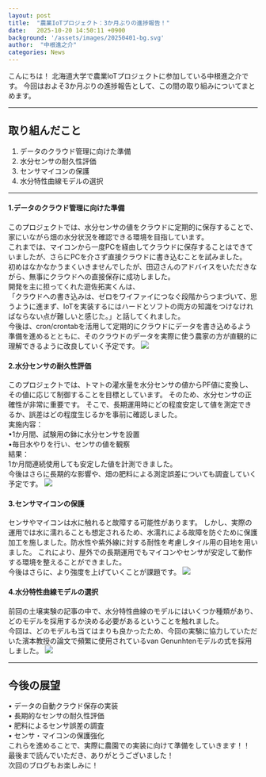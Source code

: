 ```yaml
---
layout: post
title:  "農業IoTプロジェクト：3か月ぶりの進捗報告！"
date:   2025-10-20 14:50:11 +0900
background: '/assets/images/20250401-bg.svg'
author:  "中根進之介"
categories: News
---
```


こんにちは！
北海道大学で農業IoTプロジェクトに参加している中根進之介です。
今回はおよそ3か月ぶりの進捗報告として、この間の取り組みについてまとめます。


---


## 取り組んだこと
1. データのクラウド管理に向けた準備
1. 水分センサの耐久性評価
1. センサマイコンの保護
1. 水分特性曲線モデルの選択

----

#### 1.データのクラウド管理に向けた準備
このプロジェクトでは、水分センサの値をクラウドに定期的に保存することで、家にいながら畑の水分状況を確認できる環境を目指しています。<br>
これまでは、マイコンから一度PCを経由してクラウドに保存することはできていましたが、さらにPCを介さず直接クラウドに書き込むことを試みました。<br>
初めはなかなかうまくいきませんでしたが、田辺さんのアドバイスをいただきながら、無事にクラウドへの直接保存に成功しました。<br>
開発を主に担ってくれた遊佐拓実くんは、<br>
「クラウドへの書き込みは、ゼロをワイファイにつなぐ段階からつまづいて、思うように進まず、IoTを実装するにはハードとソフトの両方の知識をつけなければならない点が難しいと感じた。」と話してくれました。<br>
今後は、cron/crontabを活用して定期的にクラウドにデータを書き込めるよう準備を進めるとともに、そのクラウドのデータを実際に使う農家の方が直観的に理解できるように改良していく予定です。
<img class="img-fluid" src="/agri-iot-blog/assets/images/20251020-01.jpg"/>


#### 2.水分センサの耐久性評価
このプロジェクトでは、トマトの灌水量を水分センサの値からPF値に変換し、その値に応じて制御することを目標としています。
そのため、水分センサの正確性が非常に重要です。
そこで、長期運用時にどの程度安定して値を測定できるか、誤差はどの程度生じるかを事前に確認しました。<br>
実施内容：<br>
•1か月間、試験用の鉢に水分センサを設置<br>
•毎日水やりを行い、センサの値を観察<br>
結果：<br>
1か月間連続使用しても安定した値を計測できました。<br>
今後はさらに長期的な影響や、畑の肥料による測定誤差についても調査していく予定です。
<img class="img-fluid" src="/agri-iot-blog/assets/images/20251020-04.jpg"/>



#### 3.センサマイコンの保護
センサやマイコンは水に触れると故障する可能性があります。
しかし、実際の運用では水に濡れることも想定されるため、水濡れによる故障を防ぐために保護加工を施しました。防水性や紫外線に対する耐性を考慮しタイル用の目地を用いました。
これにより、屋外での長期運用でもマイコンやセンサが安定して動作する環境を整えることができました。<br>
今後はさらに、より強度を上げていくことが課題です。
<img class="img-fluid" src="/agri-iot-blog/assets/images/20251020-02.jpg"/>



#### 4.水分特性曲線モデルの選択
前回の土壌実験の記事の中で、水分特性曲線のモデルにはいくつか種類があり、どのモデルを採用するか決める必要があるということを触れました。<br>
今回は、どのモデルも当てはまりも良かったため、今回の実験に協力していただいた濱本教授の論文で頻繁に使用されているvan Genunhtenモデルの式を採用しました。
<img class="img-fluid" src="/agri-iot-blog/assets/images/20251020-03.jpg"/>

---

## 今後の展望
•	データの自動クラウド保存の実装<br>
•	長期的なセンサの耐久性評価<br>
•	肥料によるセンサ誤差の調査<br>
•	センサ・マイコンの保護強化<br>
これらを進めることで、実際に農園での実装に向けて準備をしていきます！！<br>
最後まで読んでいただき、ありがとうございました！<br>
次回のブログもお楽しみに！











